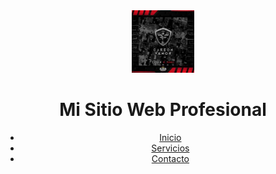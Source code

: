 <header>
    <img src="carbon armor.jpg" alt="Logotipo del Sitio Web" width="100" height="100">
    <h1>Mi Sitio Web Profesional</h1>
    <nav>
        <ul>
            <li><a href="#inicio">Inicio</a></li>
            <li><a href="#servicios">Servicios</a></li>
            <li><a href="#contacto">Contacto</a></li>
        </ul>
    </nav>
</header>

